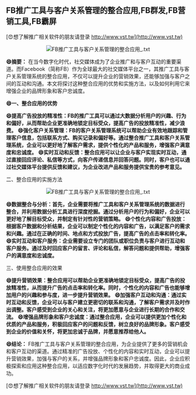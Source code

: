 ## **FB推广工具与客户关系管理的整合应用,FB群发,FB营销工具,FB霸屏**

[😍想了解推广相关软件的朋友请登录 http://www.vst.tw](http://www.vst.tw)

 <center><img src="https://vst.tw/MP4/tuiguang/png/4.png" alt="FB推广工具与客户关系管理的整合应用_.txt"></center>

**😄摘要：**
在当今数字化时代，社交媒体成为了企业推广和与客户互动的重要渠道。而Facebook（简称FB）作为全球最大的社交媒体平台之一，其推广工具与客户关系管理系统的整合应用，不仅可以提升企业的营销效果，还能够加强与客户之间的互动和沟通。本文将探讨这种整合应用的优势和实施方法，以及如何利用它来增强企业的品牌形象和客户忠诚度。

**😄一、整合应用的优势**

**😄提高广告投放的精准性：FB的推广工具可以通过大数据分析用户的兴趣、行为和偏好，从而帮助企业更准确地锁定目标受众，提高广告的投放精准性，减少浪费。**
**😄强化客户关系管理：FB的客户关系管理系统可以帮助企业有效地跟踪和管理客户信息，包括联系方式、购买记录和偏好等。通过整合推广工具和客户关系管理系统，企业可以更好地了解客户需求，提供个性化的产品和服务，增强客户满意度和忠诚度。**
**😄实时互动和反馈：整合应用可以让企业与客户实现实时互动，通过直接回应评论、私信等方式，向客户传递信息并回答问题。同时，客户也可以通过社交媒体平台提供反馈和建议，为企业改进产品和服务提供宝贵的参考意见。**

二、整合应用的实施方法

 <center><img src="https://vst.tw/MP4/tuiguang/png/1.png" alt="FB推广工具与客户关系管理的整合应用_.txt"></center>

**😄数据整合与分析：首先，企业需要将推广工具和客户关系管理系统的数据进行整合，并利用数据分析工具进行深度挖掘。通过分析用户的行为和偏好，企业可以更好地了解目标受众，并制定有针对性的营销策略。**
**😄个性化内容和广告投放：根据客户数据和分析结果，企业可以制定个性化的内容和广告，以满足客户的需求和兴趣。通过在正确的时间、地点和方式投放广告，提高广告的点击率和转化率。**
**😄实时互动和客户服务：企业需要设立专门的团队或职位负责与客户进行互动和客户服务。通过及时回应客户的留言、评论和私信，解答问题和提供帮助，增强客户的满意度和忠诚度。**

三、使用整合应用的效果

**😄提升营销效果：整合应用可以帮助企业更准确地锁定目标受众，提高广告的投放精准性，从而提升广告的点击率和转化率。同时，个性化的内容和广告也能够增加用户的兴趣和参与度，进一步提升营销效果。**
**😄加强客户互动和沟通：通过实时互动和反馈，企业可以与客户建立更密切的联系和沟通，了解客户需求并及时作出调整。客户感受到企业的关心和关注，将更加愿意与企业进行长期的合作和交流。**
**😄增强品牌形象和客户忠诚度：通过整合应用，企业可以提供更加个性化和优质的产品和服务，积极回应客户的问题和反馈，树立良好的品牌形象。客户感受到企业的价值和关怀，将更加忠诚于品牌，并愿意推荐给他人。**

**😄结论：**
FB推广工具与客户关系管理的整合应用，为企业提供了更多的营销机会和客户互动的渠道。通过精准的广告投放、个性化的内容和实时互动，企业可以提升营销效果，加强与客户的关系，并增强品牌形象和客户忠诚度。因此，企业应积极探索和应用这种整合应用，以适应数字化时代的发展趋势，并取得更大的商业成功。

[😍想了解推广相关软件的朋友请登录 http://www.vst.tw](http://www.vst.tw)




